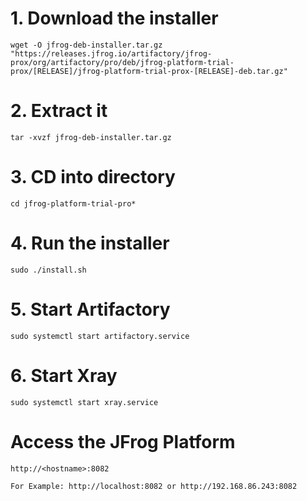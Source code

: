 # 1. Download the installer
```
wget -O jfrog-deb-installer.tar.gz "https://releases.jfrog.io/artifactory/jfrog-prox/org/artifactory/pro/deb/jfrog-platform-trial-prox/[RELEASE]/jfrog-platform-trial-prox-[RELEASE]-deb.tar.gz"
```

# 2. Extract it
```
tar -xvzf jfrog-deb-installer.tar.gz
```

# 3. CD into directory
```
cd jfrog-platform-trial-pro*
```

# 4. Run the installer
```
sudo ./install.sh
```

# 5. Start Artifactory
```
sudo systemctl start artifactory.service
```

# 6. Start Xray
```
sudo systemctl start xray.service
```

# Access the JFrog Platform
```
http://<hostname>:8082

For Example: http://localhost:8082 or http://192.168.86.243:8082
```